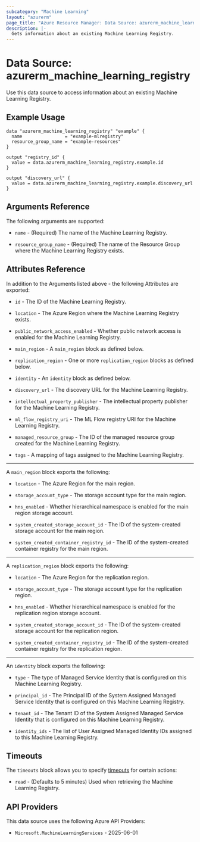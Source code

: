 ```yaml
---
subcategory: "Machine Learning"
layout: "azurerm"
page_title: "Azure Resource Manager: Data Source: azurerm_machine_learning_registry"
description: |-
  Gets information about an existing Machine Learning Registry.
---
```


# Data Source: azurerm_machine_learning_registry

Use this data source to access information about an existing Machine Learning Registry.

## Example Usage

```hcl
data "azurerm_machine_learning_registry" "example" {
  name                = "example-mlregistry"
  resource_group_name = "example-resources"
}

output "registry_id" {
  value = data.azurerm_machine_learning_registry.example.id
}

output "discovery_url" {
  value = data.azurerm_machine_learning_registry.example.discovery_url
}
```

## Arguments Reference

The following arguments are supported:

* `name` - (Required) The name of the Machine Learning Registry.

* `resource_group_name` - (Required) The name of the Resource Group where the Machine Learning Registry exists.

## Attributes Reference

In addition to the Arguments listed above - the following Attributes are exported:

* `id` - The ID of the Machine Learning Registry.

* `location` - The Azure Region where the Machine Learning Registry exists.

* `public_network_access_enabled` - Whether public network access is enabled for the Machine Learning Registry.

* `main_region` - A `main_region` block as defined below.

* `replication_region` - One or more `replication_region` blocks as defined below.

* `identity` - An `identity` block as defined below.

* `discovery_url` - The discovery URL for the Machine Learning Registry.

* `intellectual_property_publisher` - The intellectual property publisher for the Machine Learning Registry.

* `ml_flow_registry_uri` - The ML Flow registry URI for the Machine Learning Registry.

* `managed_resource_group` - The ID of the managed resource group created for the Machine Learning Registry.

* `tags` - A mapping of tags assigned to the Machine Learning Registry.

---

A `main_region` block exports the following:

* `location` - The Azure Region for the main region.

* `storage_account_type` - The storage account type for the main region.

* `hns_enabled` - Whether hierarchical namespace is enabled for the main region storage account.

* `system_created_storage_account_id` - The ID of the system-created storage account for the main region.

* `system_created_container_registry_id` - The ID of the system-created container registry for the main region.

---

A `replication_region` block exports the following:

* `location` - The Azure Region for the replication region.

* `storage_account_type` - The storage account type for the replication region.

* `hns_enabled` - Whether hierarchical namespace is enabled for the replication region storage account.

* `system_created_storage_account_id` - The ID of the system-created storage account for the replication region.

* `system_created_container_registry_id` - The ID of the system-created container registry for the replication region.

---

An `identity` block exports the following:

* `type` - The type of Managed Service Identity that is configured on this Machine Learning Registry.

* `principal_id` - The Principal ID of the System Assigned Managed Service Identity that is configured on this Machine Learning Registry.

* `tenant_id` - The Tenant ID of the System Assigned Managed Service Identity that is configured on this Machine Learning Registry.

* `identity_ids` - The list of User Assigned Managed Identity IDs assigned to this Machine Learning Registry.

## Timeouts

The `timeouts` block allows you to specify [timeouts](https://www.terraform.io/language/resources/syntax#operation-timeouts) for certain actions:

* `read` - (Defaults to 5 minutes) Used when retrieving the Machine Learning Registry.

## API Providers
<!-- This section is generated, changes will be overwritten -->
This data source uses the following Azure API Providers:

* `Microsoft.MachineLearningServices` - 2025-06-01
